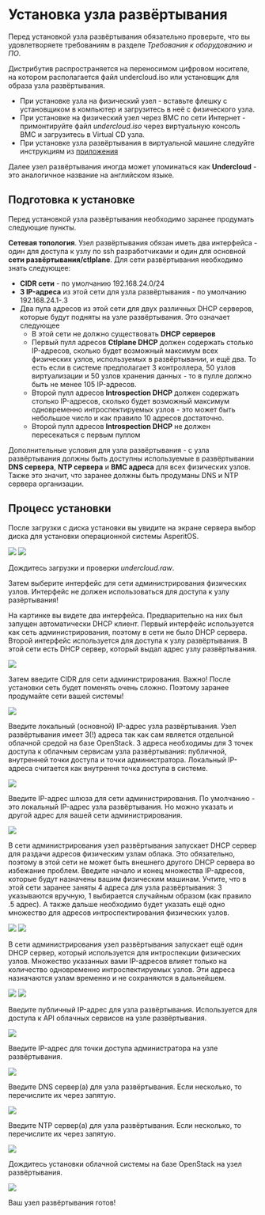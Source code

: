 # Установка узла развёртывания

Перед установкой узла развёртывания обязательно проверьте, что вы удовлетворяете требованиям в разделе _Требования к оборудованию и ПО_.

Дистрибутив распространяется на переносимом цифровом носителе, на котором располагается файл undercloud.iso или установщик для образа узла развёртывания. 

* При установке узла на физический узел - вставьте флешку с установщиком в компьютер и загрузитесь в неё с физического узла. 
* При установке на физический узел через BMC по сети Интернет - примонтируйте файл _undercloud.iso_ через виртуальную консоль BMC и загрузитесь в Virtual CD узла. 
* При установке узла развёртывания в виртуальной машине следуйте инструкциям из [приложения](../undercloud-vm)

Далее узел развёртывания иногда может упоминаться как **Undercloud** - это аналогичное название на английском языке.  

## Подготовка к установке 

Перед установкой узла развёртывания необходимо заранее продумать следующие пункты. 

**Сетевая топология**. Узел развёртывания обязан иметь два интерфейса - один для доступа к узлу по ssh разработчиками 
и один для основной **сети развёртывания/ctlplane**.  Для сети развёртывания необходимо знать следующее: 
* **CIDR сети** - по умолчанию 192.168.24.0/24
* **3 IP-адреса** из этой сети для узла развёртывания - по умолчанию 192.168.24.1-.3
* Два пула адресов из этой сети для двух различных DHCP серверов, которые будут подняты на узле развёртывания. Это означает следующее
  * В этой сети не должно существовать **DHCP серверов**
  * Первый пулл адресов **Ctlplane DHCP** должен содержать столько IP-адресов, сколько будет возможный максимум всех физических узлов, используемых в развёртывании, и ещё два. То есть если в системе предполагает 3 контроллера, 50 узлов виртуализации и 50 узлов хранения данных - то в пулле должно быть не менее 105 IP-адресов.
  * Второй пулл адресов **Introspection DHCP** должен содержать столько IP-адресов, сколько будет возможный максимум одновременно интроспектируемых узлов - это может быть небольшое число и как правило 10 адресов достаточно. 
  * Второй пулл адресов **Introspection DHCP** не должен пересекаться с первым пуллом

Дополнительные условия для узла развёртывания - с узла развёртывания должны быть доступны используемые в развёртывании **DNS сервера**, **NTP сервера** и **BMC адреса** для всех физических узлов. 
Также это значит, что заранее должны быть продуманы DNS и NTP сервера организации. 

## Процесс установки 

После загрузки с диска установки вы увидите на экране сервера выбор диска для установки операционной системы AsperitOS. 

![](../../images/undercloud-1.png)
![](../../images/undercloud-2.png)

Дождитесь загрузки и проверки _undercloud.raw_. 

Затем выберите интерфейс для сети администрирования физических узлов. 
Интерфейс не должен использоваться для доступа к узлу разёртывания!  

На картинке вы видете два интерфейса. 
Предварительно на них был запущен автоматически DHCP клиент.
Первый интерфейс используется как сеть администрирования, поэтому в сети не было DHCP сервера. 
Второй интерфейс используется для доступа к узлу развёртывания. В этой сети есть DHCP сервер, который выдал адрес узлу развёртывания.

![](../../images/undercloud-3.png)

Затем введите CIDR для сети администрирования. Важно! После установки сеть будет поменять очень сложно. Поэтому заранее продумайте сети вашей системы!

![](../../images/undercloud-4.png)

Введите локальный (основной) IP-адрес узла развёртывания. 
Узел развёртывания имеет 3(!) адреса так как сам является отдельной облачной средой на базе OpenStack. 
3 адреса необходимы для 3 точек доступа к облачным сервисам узла развёртывания: публичной, внутренней точки доступа и точки администратора. 
Локальный IP-адреса считается как внутрення точка доступа в системе.

![](../../images/undercloud-5.png)

Введите IP-адрес шлюза для сети администрирования. По умолчанию - это локальный IP-адрес узла развёртывания. 
Но можно указать и другой адрес для вашей сети администрирования.

![](../../images/undercloud-6.png)

В сети администрирования узел развёртывания запускает DHCP сервер для раздачи адресов физическим узлам облака. 
Это обязательно, поэтому в этой сети не может быть внешнего другого DHCP сервера во избежание проблем. 
Введите начало и конец множества IP-адресов, которые будут назначены вашим физическим машинам. 
Учтите, что в этой сети заранее заняты 4 адреса для узла развёртывания: 3 указываются вручную, 1 выбирается случайным образом (как правило .5 адрес). 
А также дальше необходимо будет указать ещё одно множество для адресов интроспектирования физических узлов.  

![](../../images/undercloud-7.png)
![](../../images/undercloud-8.png)

В сети администрирования узел развёртывания запускает ещё один DHCP сервер, который используется для интроспекции физических узлов. 
Множество указанных вами IP-адресов влияет только на количество одновременно интроспектируемых узлов. 
Эти адреса назначаются узлам временно и не сохраняются в дальнейшем. 

![](../../images/undercloud-9.png)
![](../../images/undercloud-10.png)

Введите публичный IP-адрес для узла развёртывания. Используется для доступа к API облачных сервисов на узле развёртывания. 

![](../../images/undercloud-11.png)

Введите IP-адрес для точки доступа администратора на узле развёртывания. 

![](../../images/undercloud-12.png)

Введите DNS сервер(а) для узла развёртывания. Если несколько, то перечислите их через запятую. 

![](../../images/undercloud-13.png)

Введите NTP сервер(а) для узла развёртывания. Если несколько, то перечислите их через запятую. 

![](../../images/undercloud-14.png)

Дождитесь установки облачной системы на базе OpenStack на узел развёртывания. 

![](../../images/undercloud-16.png)

Ваш узел развёртывания готов!